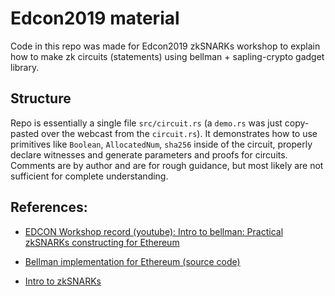 # Edcon2019 material

Code in this repo was made for Edcon2019 zkSNARKs workshop to explain how to make zk circuits (statements) using bellman + sapling-crypto gadget library.

## Structure

Repo is essentially a single file `src/circuit.rs` (a `demo.rs` was just copy-pasted over the webcast from the `circuit.rs`). It demonstrates how to use primitives like `Boolean`, `AllocatedNum`, `sha256` inside of the circuit, properly declare witnesses and generate parameters and proofs for circuits. Comments are by author and are for rough guidance, but most likely are not sufficient for complete understanding.

## References:

- [EDCON Workshop record (youtube): Intro to bellman: Practical zkSNARKs constructing for Ethereum](https://www.youtube.com/watch?v=tUY0YGTpehg&t=74s)

- [Bellman implementation for Ethereum (source code)](https://github.com/matter-labs/bellman)

- [Intro to zkSNARKs](https://blog.decentriq.ch/zk-snarks-primer-part-one/)
